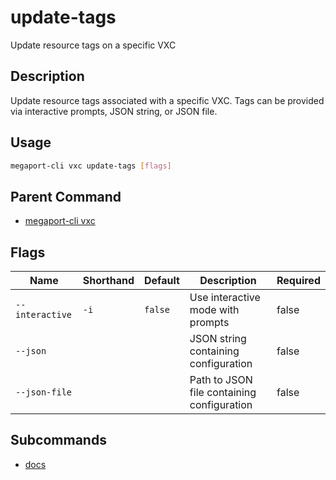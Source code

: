 # update-tags

Update resource tags on a specific VXC

## Description

Update resource tags associated with a specific VXC. Tags can be provided via interactive prompts, JSON string, or JSON file.

## Usage

```sh
megaport-cli vxc update-tags [flags]
```


## Parent Command

* [megaport-cli vxc](megaport-cli_vxc.md)
## Flags

| Name | Shorthand | Default | Description | Required |
|------|-----------|---------|-------------|----------|
| `--interactive` | `-i` | `false` | Use interactive mode with prompts | false |
| `--json` |  |  | JSON string containing configuration | false |
| `--json-file` |  |  | Path to JSON file containing configuration | false |

## Subcommands
* [docs](megaport-cli_vxc_update-tags_docs.md)

